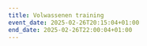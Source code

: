 ```yaml
---
title: Volwassenen training
event_date: 2025-02-26T20:15:04+01:00
end_date: 2025-02-26T22:00:04+01:00
---
```

